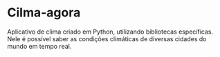 # Cilma-agora
Aplicativo de clima criado em Python, utilizando bibliotecas específicas.
Nele é possível saber as condições climáticas de diversas cidades do mundo em tempo real.
